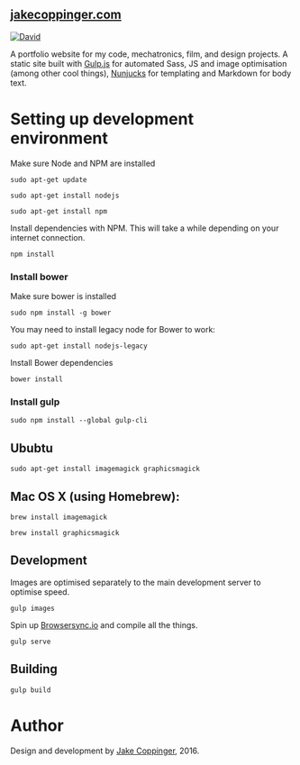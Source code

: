 [jakecoppinger.com](http://www.jakecoppinger.com)
--------------
[![David](https://david-dm.org/jakecoppinger/jakecoppinger.com/dev-status.svg)](https://david-dm.org/jakecoppinger/jakecoppinger.com?type=dev)

A portfolio website for my code, mechatronics, film, and design projects. A static site built with [Gulp.js](http://www.gulpjs.com/) for automated Sass, JS and image optimisation (among other cool things), [Nunjucks](https://mozilla.github.io/nunjucks/) for templating and Markdown for body text.

# Setting up development environment

Make sure Node and NPM are installed

`sudo apt-get update`

`sudo apt-get install nodejs`

`sudo apt-get install npm`

Install dependencies with NPM. This will take a while depending on your internet connection.

`npm install`

### Install bower

Make sure bower is installed

`sudo npm install -g bower`

You may need to install legacy node for Bower to work:

`sudo apt-get install nodejs-legacy`

Install Bower dependencies

`bower install`

### Install gulp

`sudo npm install --global gulp-cli`

## Ububtu

`sudo apt-get install imagemagick graphicsmagick`

## Mac OS X (using Homebrew):

`brew install imagemagick`

`brew install graphicsmagick`

## Development

Images are optimised separately to the main development server to optimise speed.

`gulp images`

Spin up [Browsersync.io](https://www.browsersync.io) and compile all the things.

`gulp serve`

## Building

`gulp build`

# Author
Design and development by [Jake Coppinger](http://www.jakecoppinger.com), 2016.
